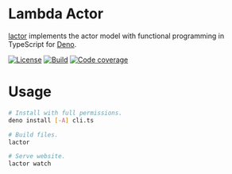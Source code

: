 # Lambda Actor

[lactor] implements the actor model with functional programming in TypeScript
for [Deno].

[![License][license-shield]](LICENSE) 
[![Build][build-shield]][build] 
[![Code coverage][coverage-shield]][coverage]

# Usage

```sh
# Install with full permissions.
deno install [-A] cli.ts

# Build files.
lactor

# Serve website.
lactor watch
```

[lactor]: #
[Deno]: https://deno.land

<!-- badges -->

[coverage-shield]: https://img.shields.io/codecov/c/github/eibens/lactor?logo=codecov&label
[license-shield]: https://img.shields.io/badge/proprietary-informational?&label=license
[coverage]: https://codecov.io/gh/eibens/lactor
[build]: https://github.com/eibens/lactor/actions/workflows/ci.yml
[build-shield]: https://github.com/eibens/lactor/actions/workflows/ci.yml/badge.svg
